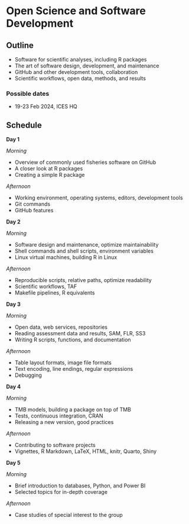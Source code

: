 # Open Science and Software Development

## Outline

- Software for scientific analyses, including R packages
- The art of software design, development, and maintenance
- GitHub and other development tools, collaboration
- Scientific workflows, open data, methods, and results

### Possible dates

- 19-23 Feb 2024, ICES HQ

## Schedule

**Day 1**

*Morning*
- Overview of commonly used fisheries software on GitHub
- A closer look at R packages
- Creating a simple R package

*Afternoon*
- Working environment, operating systems, editors, development tools
- Git commands
- GitHub features

**Day 2**

*Morning*
- Software design and maintenance, optimize maintainability
- Shell commands and shell scripts, environment variables
- Linux virtual machines, building R in Linux

*Afternoon*
- Reproducible scripts, relative paths, optimize readability
- Scientific workflows, TAF
- Makefile pipelines, R equivalents

**Day 3**

*Morning*
- Open data, web services, repositories
- Reading assessment data and results, SAM, FLR, SS3
- Writing R scripts, functions, and documentation

*Afternoon*
- Table layout formats, image file formats
- Text encoding, line endings, regular expressions
- Debugging

**Day 4**

*Morning*
- TMB models, building a package on top of TMB
- Tests, continuous integration, CRAN
- Releasing a new version, good practices

*Afternoon*
- Contributing to software projects
- Vignettes, R Markdown, LaTeX, HTML, knitr, Quarto, Shiny

**Day 5**

*Morning*
- Brief introduction to databases, Python, and Power BI
- Selected topics for in-depth coverage

*Afternoon*
- Case studies of special interest to the group
